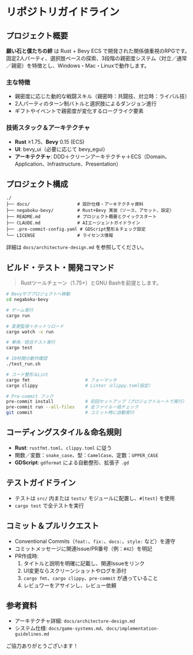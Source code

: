 # リポジトリガイドライン

## プロジェクト概要

**願い石と僕たちの絆** は Rust + Bevy ECS で開発された関係値重視のRPGです。固定2人パーティ、選択肢ベースの探索、3段階の親密度システム（対立／通常／親密）を特徴とし、Windows・Mac・Linuxで動作します。

### 主な特徴
- 親密度に応じた動的な戦闘スキル（親密時：共闘技、対立時：ライバル技）
- 2人パーティのターン制バトルと選択肢によるダンジョン進行
- ギフトやイベントで親密度が変化するローグライク要素

### 技術スタック＆アーキテクチャ
- **Rust** ≥1.75、**Bevy** 0.15 (ECS)
- **UI**: bevy_ui（必要に応じて bevy_egui）
- **アーキテクチャ**: DDD＋クリーンアーキテクチャ＋ECS（Domain、Application、Infrastructure、Presentation）

## プロジェクト構成

```text
./
├── docs/                  # 設計仕様・アーキテクチャ資料
├── negaboku-bevy/         # Rust+Bevy 実装（ソース、アセット、設定）
├── README.md              # プロジェクト概要とクイックスタート
├── CLAUDE.md              # AIエージェントガイドライン
├── .pre-commit-config.yaml # GDScript整形＆チェック設定
└── LICENSE                # ライセンス情報
```

詳細は `docs/architecture-design.md` を参照してください。

## ビルド・テスト・開発コマンド

> Rustツールチェーン（1.75+）とGNU Bashを前提とします。

```bash
# Bevyサブプロジェクトへ移動
cd negaboku-bevy

# ゲーム実行
cargo run

# 変更監視＋ホットリロード
cargo watch -x run

# 単体／統合テスト実行
cargo test

# 10秒間の動作確認
./test_run.sh

# コード整形＆Lint
cargo fmt                     # フォーマッタ
cargo clippy                  # Linter（clippy.toml設定）

# Pre-commit フック
pre-commit install            # 初回セットアップ（プロジェクトルートで実行）
pre-commit run --all-files    # 全ファイル一括チェック
git commit                    # コミット時に自動実行
```

## コーディングスタイル＆命名規則

- **Rust**: `rustfmt.toml`、`clippy.toml` に従う
- 関数／変数：`snake_case`、型：`CamelCase`、定数：`UPPER_CASE`
- **GDScript**: `gdformat` による自動整形、拡張子 `.gd`

## テストガイドライン

- テストは `src/` 内または `tests/` モジュールに配置し、`#[test]` を使用
- `cargo test` で全テストを実行

## コミット＆プルリクエスト

- Conventional Commits（`feat:`、`fix:`、`docs:`、`style:` など）を遵守
- コミットメッセージに関連Issue/PR番号（例：`#42`）を明記
- PR作成時:
  1. タイトルと説明を明確に記載し、関連Issueをリンク
  2. UI変更ならスクリーンショットやログを添付
  3. `cargo fmt`、`cargo clippy`、`pre-commit` が通っていること
  4. レビュワーをアサインし、レビュー依頼

## 参考資料

- アーキテクチャ詳細: `docs/architecture-design.md`
- システム仕様: `docs/game-systems.md`、`docs/implementation-guidelines.md`

ご協力ありがとうございます！
